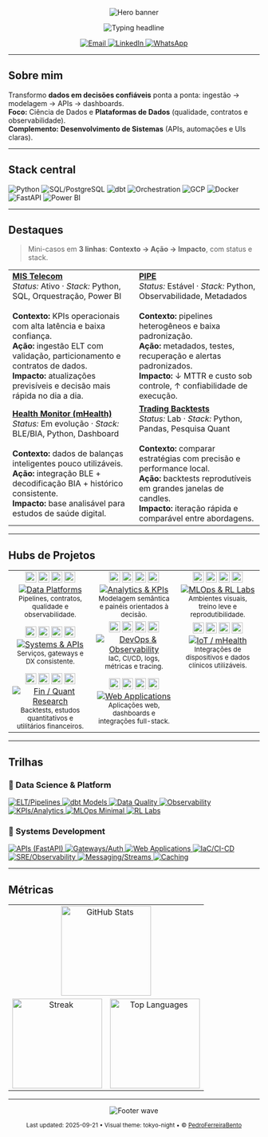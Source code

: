 <!--
README do perfil de @PedroFerreiraBento
Foco: Ciência de Dados (primário) · Desenvolvimento de Sistemas (secundário)
Tema visual: azul ciano sobre fundo escuro, com acentos “tokyo-night”
-->

<!-- ============================= -->
<!-- HERO · Waving capsule banner -->
<!-- ============================= -->
<p align="center">
  <img
    alt="Hero banner"
    src="https://capsule-render.vercel.app/api?type=waving&height=220&color=0:0A0F1C,100:00D1FF&text=Pedro%20Bento&desc=Data%20Scientist%20·%20Software%20Developer&descAlignY=65&fontAlignY=40&fontColor=ffffff"
  />
  
</p>

<!-- ============================= -->
<!-- HEADLINE · typing mais suave -->
<!-- ============================= -->
<p align="center">
  <img
    alt="Typing headline"
    src="https://readme-typing-svg.demolab.com?font=Inter&weight=700&size=22&duration=5000&pause=2000&center=true&vCenter=true&repeat=true&width=1000&color=00D1FF&background=00000000&lines=Plataformas+de+Dados%3A+ingest%C3%A3o%E2%86%92modelagem%E2%86%92APIs%E2%86%92dashboards;M%C3%A9tricas%2C+Observabilidade+e+Contratos+de+Dados;Ci%C3%AAncia+de+Dados+%2B+Desenvolvimento+de+Sistemas%3A+impacto+mensur%C3%A1vel"
  />
</p>

<!-- ============================= -->
<!-- CONTATOS · badges estilizadas -->
<!-- ============================= -->
<p align="center">
  <a href="mailto:pedro.techfinance@gmail.com">
    <img alt="Email" src="https://img.shields.io/badge/Email-pedro.techfinance%40gmail.com-D14836?logo=gmail&logoColor=white&style=for-the-badge">
  </a>
  <a href="https://www.linkedin.com/in/pedro-bento-a98974172/">
    <img alt="LinkedIn" src="https://img.shields.io/badge/LinkedIn-Pedro%20Bento-0A66C2?logo=linkedin&logoColor=white&style=for-the-badge">
  </a>
  <a href="https://wa.me/5519974149650">
    <img alt="WhatsApp" src="https://img.shields.io/badge/WhatsApp-(19)%2097414--9650-25D366?logo=whatsapp&logoColor=white&style=for-the-badge">
  </a>
</p>

---

## Sobre mim
Transformo **dados em decisões confiáveis** ponta a ponta: ingestão → modelagem → APIs → dashboards.  
**Foco:** Ciência de Dados e **Plataformas de Dados** (qualidade, contratos e observabilidade).  
**Complemento:** **Desenvolvimento de Sistemas** (APIs, automações e UIs claras).

---

## Stack central
<p align="left">
  <img alt="Python" src="https://img.shields.io/badge/Python-3776AB?logo=python&logoColor=white">
  <img alt="SQL/PostgreSQL" src="https://img.shields.io/badge/PostgreSQL-4169E1?logo=postgresql&logoColor=white">
  <img alt="dbt" src="https://img.shields.io/badge/dbt-FF694B?logo=dbt&logoColor=white">
  <img alt="Orchestration" src="https://img.shields.io/badge/Orchestration-017CEE?logo=apacheairflow&logoColor=white">
  <img alt="GCP" src="https://img.shields.io/badge/GCP-1A73E8?logo=googlecloud&logoColor=white">
  <img alt="Docker" src="https://img.shields.io/badge/Docker-2496ED?logo=docker&logoColor=white">
  <img alt="FastAPI" src="https://img.shields.io/badge/FastAPI-009688?logo=fastapi&logoColor=white">
  <img alt="Power BI" src="https://img.shields.io/badge/Power%20BI-F2C811?logo=powerbi&logoColor=111">
</p>

---

## Destaques
> Mini-casos em **3 linhas**: **Contexto → Ação → Impacto**, com status e stack.

<table>
  <tr>
    <td>
      <strong><a href="https://github.com/PedroFerreiraBento/MIS">MIS Telecom</a></strong><br/>
      <em>Status:</em> Ativo · <em>Stack:</em> Python, SQL, Orquestração, Power BI<br/><br/>
      <b>Contexto:</b> KPIs operacionais com alta latência e baixa confiança.<br/>
      <b>Ação:</b> ingestão ELT com validação, particionamento e contratos de dados.<br/>
      <b>Impacto:</b> atualizações previsíveis e decisão mais rápida no dia a dia.
    </td>
    <td>
      <strong><a href="https://github.com/PedroFerreiraBento/PIPE">PIPE</a></strong><br/>
      <em>Status:</em> Estável · <em>Stack:</em> Python, Observabilidade, Metadados<br/><br/>
      <b>Contexto:</b> pipelines heterogêneos e baixa padronização.<br/>
      <b>Ação:</b> metadados, testes, recuperação e alertas padronizados.<br/>
      <b>Impacto:</b> ↓ MTTR e custo sob controle, ↑ confiabilidade de execução.
    </td>
  </tr>
  <tr>
    <td>
      <strong><a href="https://github.com/PedroFerreiraBento/health-monitor">Health Monitor (mHealth)</a></strong><br/>
      <em>Status:</em> Em evolução · <em>Stack:</em> BLE/BIA, Python, Dashboard<br/><br/>
      <b>Contexto:</b> dados de balanças inteligentes pouco utilizáveis.<br/>
      <b>Ação:</b> integração BLE + decodificação BIA + histórico consistente.<br/>
      <b>Impacto:</b> base analisável para estudos de saúde digital.
    </td>
    <td>
      <strong><a href="https://github.com/PedroFerreiraBento/algo-trading-backtests">Trading Backtests</a></strong><br/>
      <em>Status:</em> Lab · <em>Stack:</em> Python, Pandas, Pesquisa Quant<br/><br/>
      <b>Contexto:</b> comparar estratégias com precisão e performance local.<br/>
      <b>Ação:</b> backtests reprodutíveis em grandes janelas de candles.<br/>
      <b>Impacto:</b> iteração rápida e comparável entre abordagens.
    </td>
  </tr>
</table>

---

## Hubs de Projetos

<table>
  <tr>
    <!-- DATA PLATFORMS -->
    <td align="center" width="33%">
      <div>
        <img alt="Airflow" title="Apache Airflow" height="22" src="https://cdn.jsdelivr.net/gh/devicons/devicon/icons/apacheairflow/apacheairflow-original.svg"/>
        <img alt="dbt" title="dbt" height="22" src="https://cdn.simpleicons.org/dbt/FF694B"/>
        <img alt="PostgreSQL" title="PostgreSQL" height="22" src="https://cdn.jsdelivr.net/gh/devicons/devicon/icons/postgresql/postgresql-original.svg"/>
        <img alt="Docker" title="Docker" height="22" src="https://cdn.jsdelivr.net/gh/devicons/devicon/icons/docker/docker-original.svg"/>
      </div>
      <a href="https://github.com/search?q=user%3APedroFerreiraBento+data+OR+platform+OR+pipeline+OR+elt+OR+etl+in%3Atopics&type=repositories&s=updated&o=desc">
        <img alt="Data Platforms" src="https://img.shields.io/badge/Data%20Platforms-00D1FF?style=for-the-badge&labelColor=0A0F1C&logo=databricks&logoColor=white">
      </a><br/>
      <sub>Pipelines, contratos, qualidade e observabilidade.</sub>
    </td>
    <!-- ANALYTICS & KPIS -->
    <td align="center" width="33%">
      <div>
        <img alt="Power BI" title="Power BI" height="22" src="https://raw.githubusercontent.com/simple-icons/simple-icons/develop/icons/powerbi.svg"/>
        <img alt="Python" title="Python" height="22" src="https://cdn.jsdelivr.net/gh/devicons/devicon/icons/python/python-original.svg"/>
        <img alt="Pandas" title="Pandas" height="22" src="https://cdn.jsdelivr.net/gh/devicons/devicon/icons/pandas/pandas-original.svg"/>
        <img alt="Jupyter" title="Jupyter" height="22" src="https://cdn.jsdelivr.net/gh/devicons/devicon/icons/jupyter/jupyter-original.svg"/>
      </div>
      <a href="https://github.com/search?q=user%3APedroFerreiraBento+analytics+OR+kpi+OR+dashboard+OR+bi+in%3Atopics&type=repositories&s=updated&o=desc">
        <img alt="Analytics & KPIs" src="https://img.shields.io/badge/Analytics%20%26%20KPIs-00B4F0?style=for-the-badge&labelColor=0A0F1C&logo=googleanalytics&logoColor=white">
      </a><br/>
      <sub>Modelagem semântica e painéis orientados à decisão.</sub>
    </td>
    <!-- MLOPS & RL LABS -->
    <td align="center" width="33%">
      <div>
        <img alt="TensorFlow" title="TensorFlow" height="22" src="https://cdn.jsdelivr.net/gh/devicons/devicon/icons/tensorflow/tensorflow-original.svg"/>
        <img alt="PyTorch" title="PyTorch" height="22" src="https://cdn.jsdelivr.net/gh/devicons/devicon/icons/pytorch/pytorch-original.svg"/>
        <img alt="Scikit-learn" title="Scikit-learn" height="22" src="https://cdn.jsdelivr.net/gh/devicons/devicon/icons/scikitlearn/scikitlearn-original.svg"/>
        <img alt="Weights & Biases" title="Weights & Biases" height="22" src="https://raw.githubusercontent.com/simple-icons/simple-icons/develop/icons/weightsandbiases.svg"/>
      </div>
      <a href="https://github.com/search?q=user%3APedroFerreiraBento+ml+OR+mlops+OR+rl+OR+experiment+OR+training+in%3Atopics&type=repositories&s=updated&o=desc">
        <img alt="MLOps & RL Labs" src="https://img.shields.io/badge/MLOps%20%26%20RL%20Labs-0098E0?style=for-the-badge&labelColor=0A0F1C&logo=tensorflow&logoColor=white">
      </a><br/>
      <sub>Ambientes visuais, treino leve e reprodutibilidade.</sub>
    </td>
  </tr>
  <tr>
    <!-- SYSTEMS & APIs -->
    <td align="center" width="33%">
      <div>
        <img alt="FastAPI" title="FastAPI" height="22" src="https://cdn.jsdelivr.net/gh/devicons/devicon/icons/fastapi/fastapi-original.svg"/>
        <img alt="Python" title="Python" height="22" src="https://cdn.jsdelivr.net/gh/devicons/devicon/icons/python/python-original.svg"/>
        <img alt="NGINX" title="NGINX" height="22" src="https://cdn.jsdelivr.net/gh/devicons/devicon/icons/nginx/nginx-original.svg"/>
        <img alt="PostgreSQL" title="PostgreSQL" height="22" src="https://cdn.jsdelivr.net/gh/devicons/devicon/icons/postgresql/postgresql-original.svg"/>
      </div>
      <a href="https://github.com/search?q=user%3APedroFerreiraBento+api+OR+system+OR+backend+OR+service+in%3Atopics&type=repositories&s=updated&o=desc">
        <img alt="Systems & APIs" src="https://img.shields.io/badge/Systems%20%26%20APIs-0080D0?style=for-the-badge&labelColor=0A0F1C&logo=fastapi&logoColor=white">
      </a><br/>
      <sub>Serviços, gateways e DX consistente.</sub>
    </td>
    <!-- DEVOPS & OBSERVABILITY -->
    <td align="center" width="33%">
      <div>
        <img alt="Terraform" title="Terraform" height="22" src="https://cdn.jsdelivr.net/gh/devicons/devicon/icons/terraform/terraform-original.svg"/>
        <img alt="Docker" title="Docker" height="22" src="https://cdn.jsdelivr.net/gh/devicons/devicon/icons/docker/docker-original.svg"/>
        <img alt="Grafana" title="Grafana" height="22" src="https://cdn.jsdelivr.net/gh/devicons/devicon/icons/grafana/grafana-original.svg"/>
        <img alt="Prometheus" title="Prometheus" height="22" src="https://cdn.jsdelivr.net/gh/devicons/devicon/icons/prometheus/prometheus-original.svg"/>
      </div>
      <a href="https://github.com/search?q=user%3APedroFerreiraBento+devops+OR+infra+OR+observability+OR+monitoring+OR+automation+in%3Atopics&type=repositories&s=updated&o=desc">
        <img alt="DevOps & Observability" src="https://img.shields.io/badge/DevOps%20%26%20Observability-0068C0?style=for-the-badge&labelColor=0A0F1C&logo=grafana&logoColor=white">
      </a><br/>
      <sub>IaC, CI/CD, logs, métricas e tracing.</sub>
    </td>
    <!-- IoT / mHEALTH -->
    <td align="center" width="33%">
      <div>
        <img alt="Bluetooth" title="Bluetooth (BLE)" height="22" src="https://raw.githubusercontent.com/simple-icons/simple-icons/develop/icons/bluetooth.svg"/>
        <img alt="Python" title="Python" height="22" src="https://cdn.jsdelivr.net/gh/devicons/devicon/icons/python/python-original.svg"/>
        <img alt="FastAPI" title="FastAPI" height="22" src="https://cdn.jsdelivr.net/gh/devicons/devicon/icons/fastapi/fastapi-original.svg"/>
        <img alt="Grafana" title="Grafana" height="22" src="https://cdn.jsdelivr.net/gh/devicons/devicon/icons/grafana/grafana-original.svg"/>
      </div>
      <a href="https://github.com/search?q=user%3APedroFerreiraBento+iot+OR+health+OR+sensor+OR+ble+OR+bia+in%3Atopics&type=repositories&s=updated&o=desc">
        <img alt="IoT / mHealth" src="https://img.shields.io/badge/IoT%20%2F%20mHealth-0050B0?style=for-the-badge&labelColor=0A0F1C&logo=bluetooth&logoColor=white">
      </a><br/>
      <sub>Integrações de dispositivos e dados clínicos utilizáveis.</sub>
    </td>
  </tr>
  <tr>
    <!-- FIN / QUANT RESEARCH -->
    <td align="center" width="33%">
      <div>
        <img alt="Pandas" title="Pandas" height="22" src="https://cdn.jsdelivr.net/gh/devicons/devicon/icons/pandas/pandas-original.svg"/>
        <img alt="NumPy" title="NumPy" height="22" src="https://cdn.jsdelivr.net/gh/devicons/devicon/icons/numpy/numpy-original.svg"/>
        <img alt="Jupyter" title="Jupyter" height="22" src="https://cdn.jsdelivr.net/gh/devicons/devicon/icons/jupyter/jupyter-original.svg"/>
        <img alt="QuantConnect" title="QuantConnect" height="22" src="https://raw.githubusercontent.com/simple-icons/simple-icons/develop/icons/quantconnect.svg"/>
      </div>
      <a href="https://github.com/search?q=user%3APedroFerreiraBento+finance+OR+trading+OR+quant+OR+backtest+in%3Atopics&type=repositories&s=updated&o=desc">
        <img alt="Fin / Quant Research" src="https://img.shields.io/badge/Fin%20%2F%20Quant%20Research-0048A0?style=for-the-badge&labelColor=0A0F1C&logo=quantconnect&logoColor=white">
      </a><br/>
      <sub>Backtests, estudos quantitativos e utilitários financeiros.</sub>
    </td>
    <!-- WEB APPLICATIONS -->
    <td align="center" width="33%">
      <div>
        <img alt="Django" title="Django" height="22" src="https://cdn.jsdelivr.net/gh/devicons/devicon/icons/django/django-plain.svg"/>
        <img alt="React" title="React" height="22" src="https://cdn.jsdelivr.net/gh/devicons/devicon/icons/react/react-original.svg"/>
        <img alt="JavaScript" title="JavaScript" height="22" src="https://cdn.jsdelivr.net/gh/devicons/devicon/icons/javascript/javascript-original.svg"/>
        <img alt="HTML5" title="HTML5" height="22" src="https://cdn.jsdelivr.net/gh/devicons/devicon/icons/html5/html5-original.svg"/>
      </div>
      <a href="https://github.com/search?q=user%3APedroFerreiraBento+web+OR+dashboard+OR+frontend+OR+backend+in%3Atopics&type=repositories&s=updated&o=desc">
        <img alt="Web Applications" src="https://img.shields.io/badge/Web%20Applications-0A3C6E?style=for-the-badge&labelColor=0A0F1C&logo=react&logoColor=white">
      </a><br/>
      <sub>Aplicações web, dashboards e integrações full-stack.</sub>
    </td>
    <!-- preenchimento -->
    <td align="center" width="33%">
      <div>&nbsp;</div>
    </td>
  </tr>
</table>

---

## Trilhas

### 🔷 Data Science & Platform
<p>
  <a href="https://github.com/PedroFerreiraBento?tab=repositories&q=elt+pipeline+airflow&sort=updated">
    <img alt="ELT/Pipelines" src="https://img.shields.io/badge/ELT%2FPipelines-00D1FF?style=flat&labelColor=0A0F1C&logo=apacheairflow&logoColor=white">
  </a>
  <a href="https://github.com/PedroFerreiraBento?tab=repositories&q=dbt+models&sort=updated">
    <img alt="dbt Models" src="https://img.shields.io/badge/dbt%20Models-00D1FF?style=flat&labelColor=0A0F1C&logo=dbt&logoColor=white">
  </a>
  <a href="https://github.com/PedroFerreiraBento?tab=repositories&q=data+quality+contracts+tests&sort=updated">
    <img alt="Data Quality" src="https://img.shields.io/badge/Data%20Quality-00D1FF?style=flat&labelColor=0A0F1C&logo=checkmarx&logoColor=white">
  </a>
  <a href="https://github.com/PedroFerreiraBento?tab=repositories&q=observability+metrics+logging&sort=updated">
    <img alt="Observability" src="https://img.shields.io/badge/Observability-00D1FF?style=flat&labelColor=0A0F1C&logo=grafana&logoColor=white">
  </a>
  <a href="https://github.com/PedroFerreiraBento?tab=repositories&q=analytics+kpi+dashboard&sort=updated">
    <img alt="KPIs/Analytics" src="https://img.shields.io/badge/KPIs%2FAnalytics-00D1FF?style=flat&labelColor=0A0F1C&logo=powerbi&logoColor=111111">
  </a>
  <a href="https://github.com/PedroFerreiraBento?tab=repositories&q=mlops+mlflow+experiment&sort=updated">
    <img alt="MLOps Minimal" src="https://img.shields.io/badge/MLOps%20Minimal-00D1FF?style=flat&labelColor=0A0F1C&logo=mlflow&logoColor=white">
  </a>
  <a href="https://github.com/PedroFerreiraBento?tab=repositories&q=rl+reinforcement+visual&sort=updated">
    <img alt="RL Labs" src="https://img.shields.io/badge/RL%20Labs-00D1FF?style=flat&labelColor=0A0F1C&logo=tensorflow&logoColor=white">
  </a>
</p>

### 🔷 Systems Development
<p>
  <a href="https://github.com/PedroFerreiraBento?tab=repositories&q=fastapi+api&sort=updated">
    <img alt="APIs (FastAPI)" src="https://img.shields.io/badge/APIs%20(FastAPI)-00D1FF?style=flat&labelColor=0A0F1C&logo=fastapi&logoColor=white">
  </a>
  <a href="https://github.com/PedroFerreiraBento?tab=repositories&q=gateway+auth+nginx&sort=updated">
    <img alt="Gateways/Auth" src="https://img.shields.io/badge/Gateways%2FAuth-00D1FF?style=flat&labelColor=0A0F1C&logo=nginx&logoColor=white">
  </a>
  <a href="https://github.com/PedroFerreiraBento?tab=repositories&q=web+dashboard+frontend+backend&sort=updated">
    <img alt="Web Applications" src="https://img.shields.io/badge/Web%20Applications-00D1FF?style=flat&labelColor=0A0F1C&logo=react&logoColor=white">
  </a>
  <a href="https://github.com/PedroFerreiraBento?tab=repositories&q=terraform+iac+ci+cd&sort=updated">
    <img alt="IaC/CI-CD" src="https://img.shields.io/badge/IaC%2FCI--CD-00D1FF?style=flat&labelColor=0A0F1C&logo=terraform&logoColor=white">
  </a>
  <a href="https://github.com/PedroFerreiraBento?tab=repositories&q=observability+grafana+prometheus&sort=updated">
    <img alt="SRE/Observability" src="https://img.shields.io/badge/SRE%2FObservability-00D1FF?style=flat&labelColor=0A0F1C&logo=prometheus&logoColor=white">
  </a>
  <a href="https://github.com/PedroFerreiraBento?tab=repositories&q=apache+kafka+queue+stream&sort=updated">
    <img alt="Messaging/Streams" src="https://img.shields.io/badge/Messaging%2FStreams-00D1FF?style=flat&labelColor=0A0F1C&logo=apachekafka&logoColor=white">
  </a>
  <a href="https://github.com/PedroFerreiraBento?tab=repositories&q=redis+cache&sort=updated">
    <img alt="Caching" src="https://img.shields.io/badge/Caching-00D1FF?style=flat&labelColor=0A0F1C&logo=redis&logoColor=white">
  </a>
</p>

---

## Métricas

<table>
  <tr>
    <td colspan="2" align="center">
      <!-- Stats amplo (linha inteira) -->
      <img
        alt="GitHub Stats"
        height="180"
        src="https://github-readme-stats.vercel.app/api?username=PedroFerreiraBento&show_icons=true&include_all_commits=true&count_private=true&hide_title=true&theme=tokyonight&hide_border=true&card_width=800"
      />
    </td>
  </tr>
  <tr>
    <td align="center">
      <!-- Streak à esquerda -->
      <img
        alt="Streak"
        height="180"
        src="https://github-readme-streak-stats.herokuapp.com?user=PedroFerreiraBento&theme=tokyonight&hide_border=true&date_format=j%20M%5B%20Y%5D"
      />
    </td>
    <td align="center">
      <!-- Linguagens à direita, mais denso e largo -->
      <img
        alt="Top Languages"
        height="180"
        src="https://github-readme-stats.vercel.app/api/top-langs/?username=PedroFerreiraBento&layout=compact&langs_count=10&theme=tokyonight&hide_border=true&card_width=420"
      />
    </td>
  </tr>
</table>

---

<!--
## Conteúdo
- **[Título do Artigo/Post]** — por que ler em 1 linha (YYYY)  
- **[Título da Palestra/Podcast]** — principal insight em 1 linha (YYYY)  
- **[Case/Tutorial]** — o que resolve e para quem (YYYY)

---

-->

<!-- ============================= -->
<!-- RODAPÉ · wave + last updated -->
<!-- ============================= -->
<p align="center">
  <img
    alt="Footer wave"
    src="https://capsule-render.vercel.app/api?type=waving&section=footer&height=140&color=0:0A0F1C,100:00D1FF"
  />
</p>

<p align="center">
  <sub>Last updated: 2025-09-21 • Visual theme: tokyo-night • © <a href="https://github.com/PedroFerreiraBento">PedroFerreiraBento</a></sub>
</p>
